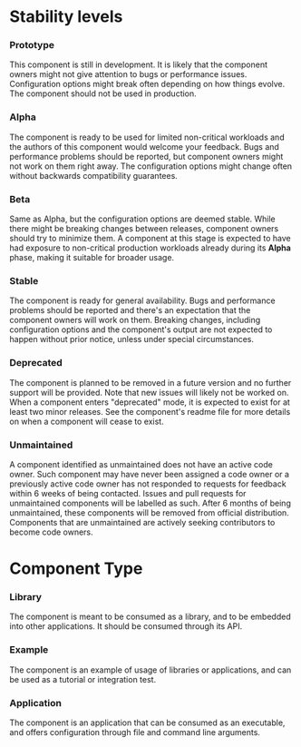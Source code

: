 <!---
Licensed to the Apache Software Foundation (ASF) under one or more contributor license agreements. See the NOTICE
file distributed with this work for additional information regarding copyright ownership. The ASF licenses this file
to You under the Apache License, Version 2.0 (the "License"); you may not use this file except in compliance with the
License. You may obtain a copy of the License at
 *
http://www.apache.org/licenses/LICENSE-2.0
 *
Unless required by applicable law or agreed to in writing, software distributed under the License is distributed on
an "AS IS" BASIS, WITHOUT WARRANTIES OR CONDITIONS OF ANY KIND, either express or implied. See the License for the
specific language governing permissions and limitations under the License.
 --->

# Stability levels

### Prototype

This component is still in development. It is likely that the component owners might not give attention to bugs or performance issues.
Configuration options might break often depending on how things evolve. The component should not be used in production.

### Alpha

The component is ready to be used for limited non-critical workloads and the authors of this component would welcome your feedback.
Bugs and performance problems should be reported, but component owners might not work on them right away.
The configuration options might change often without backwards compatibility guarantees.

### Beta

Same as Alpha, but the configuration options are deemed stable.
While there might be breaking changes between releases, component owners should try to minimize them.
A component at this stage is expected to have had exposure to non-critical production workloads already during its **Alpha** phase, making it suitable for broader usage.

### Stable

The component is ready for general availability.
Bugs and performance problems should be reported and there's an expectation that the component owners will work on them.
Breaking changes, including configuration options and the component's output are not expected to happen without prior notice, unless under special circumstances.

### Deprecated

The component is planned to be removed in a future version and no further support will be provided.
Note that new issues will likely not be worked on.
When a component enters "deprecated" mode, it is expected to exist for at least two minor releases.
See the component's readme file for more details on when a component will cease to exist.

### Unmaintained

A component identified as unmaintained does not have an active code owner.
Such component may have never been assigned a code owner or a previously active code owner has not responded to requests for feedback within 6 weeks of being contacted.
Issues and pull requests for unmaintained components will be labelled as such.
After 6 months of being unmaintained, these components will be removed from official distribution.
Components that are unmaintained are actively seeking contributors to become code owners.

# Component Type

### Library

The component is meant to be consumed as a library, and to be embedded into other applications. It should be consumed through its API.

### Example

The component is an example of usage of libraries or applications, and can be used as a tutorial or integration test.

### Application

The component is an application that can be consumed as an executable, and offers configuration through file and command line arguments.
